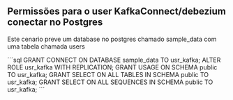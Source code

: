 



## Permissões para o user KafkaConnect/debezium conectar no Postgres

Este cenario preve um database no postgres chamado sample_data com uma tabela 
chamada users


´´´sql
GRANT CONNECT ON DATABASE sample_data TO usr_kafka;
ALTER ROLE usr_kafka WITH REPLICATION;
GRANT USAGE ON SCHEMA public TO usr_kafka;
GRANT SELECT ON ALL TABLES IN SCHEMA public TO usr_kafka;
GRANT SELECT ON ALL SEQUENCES IN SCHEMA public TO usr_kafka;
´´´
